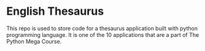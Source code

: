 # English Thesaurus
This repo is used to store code for a thesaurus application built with python programming language. It is one of the 10 applications that are a part of The Python Mega Course.  
